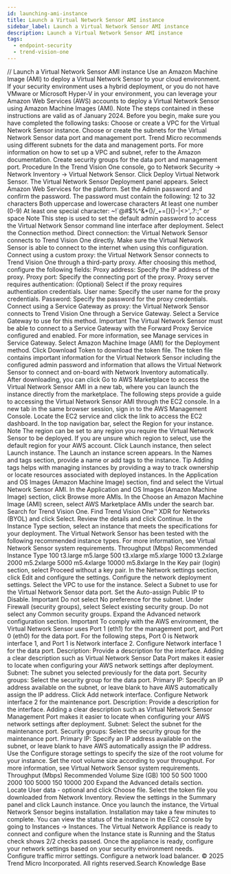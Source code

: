 ```yaml
---
id: launching-ami-instance
title: Launch a Virtual Network Sensor AMI instance
sidebar_label: Launch a Virtual Network Sensor AMI instance
description: Launch a Virtual Network Sensor AMI instance
tags:
  - endpoint-security
  - trend-vision-one
---
```


/*<![CDATA[*/ $('#title').html($('meta[name=map-description]').attr('content')); /*]]>*/ Launch a Virtual Network Sensor AMI instance Use an Amazon Machine Image (AMI) to deploy a Virtual Network Sensor to your cloud environment. If your security environment uses a hybrid deployment, or you do not have VMware or Microsoft Hyper-V in your environment, you can leverage your Amazon Web Services (AWS) accounts to deploy a Virtual Network Sensor using Amazon Machine Images (AMI). Note The steps contained in these instructions are valid as of January 2024. Before you begin, make sure you have completed the following tasks: Choose or create a VPC for the Virtual Network Sensor instance. Choose or create the subnets for the Virtual Network Sensor data port and management port. Trend Micro recommends using different subnets for the data and management ports. For more information on how to set up a VPC and subnet, refer to the Amazon documentation. Create security groups for the data port and management port. Procedure In the Trend Vision One console, go to Network Security → Network Inventory → Virtual Network Sensor. Click Deploy Virtual Network Sensor. The Virtual Network Sensor Deployment panel appears. Select Amazon Web Services for the platform. Set the Admin password and confirm the password. The password must contain the following: 12 to 32 characters Both uppercase and lowercase characters At least one number (0-9) At least one special character: ~!`@#$%^&*()/_+=[]{}-\|<>',.?:;" or space Note This step is used to set the default admin password to access the Virtual Network Sensor command line interface after deployment. Select the Connection method. Direct connection: the Virtual Network Sensor connects to Trend Vision One directly. Make sure the Virtual Network Sensor is able to connect to the internet when using this configuration. Connect using a custom proxy: the Virtual Network Sensor connects to Trend Vision One through a third-party proxy. After choosing this method, configure the following fields: Proxy address: Specify the IP address of the proxy. Proxy port: Specify the connecting port of the proxy. Proxy server requires authentication: (Optional) Select if the proxy requires authentication credentials. User name: Specify the user name for the proxy credentials. Password: Specify the password for the proxy credentials. Connect using a Service Gateway as proxy: the Virtual Network Sensor connects to Trend Vision One through a Service Gateway. Select a Service Gateway to use for this method. Important The Virtual Network Sensor must be able to connect to a Service Gateway with the Forward Proxy Service configured and enabled. For more information, see Manage services in Service Gateway. Select Amazon Machine Image (AMI) for the Deployment method. Click Download Token to download the token file. The token file contains important information for the Virtual Network Sensor including the configured admin password and information that allows the Virtual Network Sensor to connect and on-board with Network Inventory automatically. After downloading, you can click Go to AWS Marketplace to access the Virtual Network Sensor AMI in a new tab, where you can launch the instance directly from the marketplace. The following steps provide a guide to accessing the Virtual Network Sensor AMI through the EC2 console. In a new tab in the same browser session, sign in to the AWS Management Console. Locate the EC2 service and click the link to access the EC2 dashboard. In the top navigation bar, select the Region for your instance. Note The region can be set to any region you require the Virtual Network Sensor to be deployed. If you are unsure which region to select, use the default region for your AWS account. Click Launch instance, then select Launch instance. The Launch an instance screen appears. In the Names and tags section, provide a name or add tags to the instance. Tip Adding tags helps with managing instances by providing a way to track ownership or locate resources associated with deployed instances. In the Application and OS Images (Amazon Machine Image) section, find and select the Virtual Network Sensor AMI. In the Application and OS Images (Amazon Machine Image) section, click Browse more AMIs. In the Choose an Amazon Machine Image (AMI) screen, select AWS Marketplace AMIs under the search bar. Search for Trend Vision One. Find Trend Vision One™ XDR for Networks (BYOL) and click Select. Review the details and click Continue. In the Instance Type section, select an instance that meets the specifications for your deployment. The Virtual Network Sensor has been tested with the following recommended instance types. For more information, see Virtual Network Sensor system requirements. Throughput (Mbps) Recommended Instance Type 100 t3.large m5.large 500 t3.xlarge m5.xlarge 1000 t3.2xlarge 2000 m5.2xlarge 5000 m5.4xlarge 10000 m5.8xlarge In the Key pair (login) section, select Proceed without a key pair. In the Network settings section, click Edit and configure the settings. Configure the network deployment settings. Select the VPC to use for the instance. Select a Subnet to use for the Virtual Network Sensor data port. Set the Auto-assign Public IP to Disable. Important Do not select No preference for the subnet. Under Firewall (security groups), select Select existing security group. Do not select any Common security groups. Expand the Advanced network configuration section. Important To comply with the AWS environment, the Virtual Network Sensor uses Port 1 (eth1) for the management port, and Port 0 (eth0) for the data port. For the following steps, Port 0 is Network interface 1, and Port 1 is Network interface 2. Configure Network interface 1 for the data port. Description: Provide a description for the interface. Adding a clear description such as Virtual Network Sensor Data Port makes it easier to locate when configuring your AWS network settings after deployment. Subnet: The subnet you selected previously for the data port. Security groups: Select the security group for the data port. Primary IP: Specify an IP address available on the subnet, or leave blank to have AWS automatically assign the IP address. Click Add network interface. Configure Network interface 2 for the maintenance port. Description: Provide a description for the interface. Adding a clear description such as Virtual Network Sensor Management Port makes it easier to locate when configuring your AWS network settings after deployment. Subnet: Select the subnet for the maintenance port. Security groups: Select the security group for the maintenance port. Primary IP: Specify an IP address available on the subnet, or leave blank to have AWS automatically assign the IP address. Use the Configure storage settings to specify the size of the root volume for your instance. Set the root volume size according to your throughput. For more information, see Virtual Network Sensor system requirements. Throughput (Mbps) Recommended Volume Size (GB) 100 50 500 1000 2000 100 5000 150 10000 200 Expand the Advanced details section. Locate User data - optional and click Choose file. Select the token file you downloaded from Network Inventory. Review the settings in the Summary panel and click Launch instance. Once you launch the instance, the Virtual Network Sensor begins installation. Installation may take a few minutes to complete. You can view the status of the instance in the EC2 console by going to Instances → Instances. The Virtual Network Appliance is ready to connect and configure when the Instance state is Running and the Status check shows 2/2 checks passed. Once the appliance is ready, configure your network settings based on your security environment needs. Configure traffic mirror settings. Configure a network load balancer. © 2025 Trend Micro Incorporated. All rights reserved.Search Knowledge Base